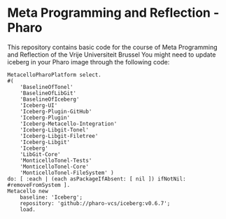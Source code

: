 Meta Programming and Reflection - Pharo
====
This repository contains basic code for the course of Meta Programming and Reflection of the Vrije Universiteit Brussel
You might need to update iceberg in your Pharo image through the following code:
```
MetacelloPharoPlatform select.
#(
	'BaselineOfTonel'
	'BaselineOfLibGit'
	'BaselineOfIceberg'
	'Iceberg-UI' 
	'Iceberg-Plugin-GitHub' 
	'Iceberg-Plugin' 
	'Iceberg-Metacello-Integration' 
	'Iceberg-Libgit-Tonel' 
	'Iceberg-Libgit-Filetree' 
	'Iceberg-Libgit' 
	'Iceberg' 
	'LibGit-Core'
	'MonticelloTonel-Tests'
	'MonticelloTonel-Core'
	'MonticelloTonel-FileSystem' ) 
do: [ :each | (each asPackageIfAbsent: [ nil ]) ifNotNil: #removeFromSystem ].
Metacello new
  	baseline: 'Iceberg';
  	repository: 'github://pharo-vcs/iceberg:v0.6.7';
  	load.
```
